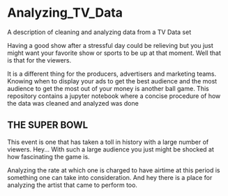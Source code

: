 # Analyzing_TV_Data
A description of cleaning and analyzing data from a TV Data set

Having a good show after a stressful day could be relieving but you just might want your favorite show or sports to be up at that moment. Well that is that for the viewers.

It is a different thing for the producers, advertisers and marketing teams. Knowing when to display your ads to get the best audience and the most audience to get the most out of your money is another ball game.
This repository contains a jupyter notebook where a concise procedure of how the data was cleaned and analyzed was done

## THE SUPER BOWL
This event is one that has taken a toll in history with a large number of viewers. Hey... With such a large audience you just might be shocked at how fascinating the game is.

Analyzing the rate at which one is charged to have airtime at this period is something one can take into consideration. And hey there is a place for analyzing the artist that came to perform too.
